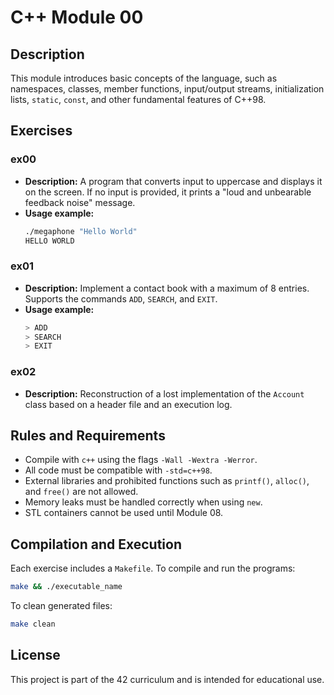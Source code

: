 # C++ Module 00

## Description
This module introduces basic concepts of the language, such as namespaces, classes, member functions, input/output streams, initialization lists, `static`, `const`, and other fundamental features of C++98.

## Exercises

### ex00
- **Description:** A program that converts input to uppercase and displays it on the screen. If no input is provided, it prints a "loud and unbearable feedback noise" message.
- **Usage example:**
  ```sh
  ./megaphone "Hello World"
  HELLO WORLD
  ```

### ex01
- **Description:** Implement a contact book with a maximum of 8 entries. Supports the commands `ADD`, `SEARCH`, and `EXIT`.
- **Usage example:**
  ```sh
  > ADD
  > SEARCH
  > EXIT
  ```

### ex02
- **Description:** Reconstruction of a lost implementation of the `Account` class based on a header file and an execution log.

## Rules and Requirements
- Compile with `c++` using the flags `-Wall -Wextra -Werror`.
- All code must be compatible with `-std=c++98`.
- External libraries and prohibited functions such as `printf()`, `alloc()`, and `free()` are not allowed.
- Memory leaks must be handled correctly when using `new`.
- STL containers cannot be used until Module 08.

## Compilation and Execution
Each exercise includes a `Makefile`. To compile and run the programs:
```sh
make && ./executable_name
```
To clean generated files:
```sh
make clean
```

## License
This project is part of the 42 curriculum and is intended for educational use.

